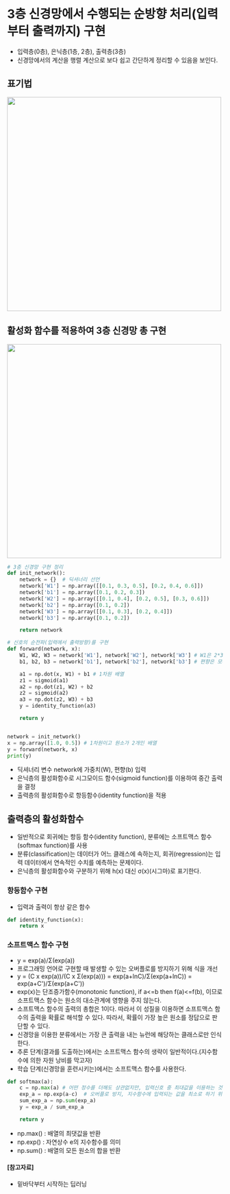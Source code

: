 # 3층 신경망에서 수행되는 순방향 처리(입력부터 출력까지) 구현
- 입력층(0층), 은닉층(1층, 2층), 출력층(3층)
- 신경망에서의 계산을 행렬 계산으로 보다 쉽고 간단하게 정리할 수 있음을 보인다.

## 표기법
<img src = "https://user-images.githubusercontent.com/59792046/114652037-10205200-9d20-11eb-80dc-741f703fe794.jpg" width = "500">


## 활성화 함수를 적용하여 3층 신경망 총 구현
<img src = "https://user-images.githubusercontent.com/59792046/114652474-e74c8c80-9d20-11eb-8c94-233fce9ae6dc.jpg" width = "500">



```python
# 3층 신경망 구현 정리
def init_network():
    network = {}  # 딕셔너리 선언
    network['W1'] = np.array([[0.1, 0.3, 0.5], [0.2, 0.4, 0.6]])
    network['b1'] = np.array([0.1, 0.2, 0.3])
    network['W2'] = np.array([[0.1, 0.4], [0.2, 0.5], [0.3, 0.6]])
    network['b2'] = np.array([0.1, 0.2])
    network['W3'] = np.array([[0.1, 0.3], [0.2, 0.4]])
    network['b3'] = np.array([0.1, 0.2])

    return network

# 신호의 순전파(입력에서 출력방향)를 구현
def forward(network, x):
    W1, W2, W3 = network['W1'], network['W2'], network['W3'] # W1은 2*3, W2는 3*2, W3는 2*2 행렬
    b1, b2, b3 = network['b1'], network['b2'], network['b3'] # 편향은 모두 1차원 배열

    a1 = np.dot(x, W1) + b1 # 1차원 배열
    z1 = sigmoid(a1)
    a2 = np.dot(z1, W2) + b2
    z2 = sigmoid(a2)
    a3 = np.dot(z2, W3) + b3
    y = identity_function(a3)

    return y


network = init_network()
x = np.array([1.0, 0.5]) # 1차원이고 원소가 2개인 배열
y = forward(network, x)
print(y)

```
- 딕셔너리 변수 network에 가중치(W), 편향(b) 입력
- 은닉층의 활성화함수로 시그모이드 함수(sigmoid function)를 이용하여 중간 출력을 결정
- 출력층의 활성화함수로 항등함수(identity function)을 적용


## 출력층의 활성화함수
- 일반적으로 회귀에는 항등 함수(identity function), 분류에는 소프트맥스 함수(softmax function)를 사용
- 분류(classification)는 데이터가 어느 클래스에 속하는지, 회귀(regression)는 입력 데이터에서 연속적인 수치를 예측하는 문제이다.
- 은닉층의 활성화함수와 구분하기 위해 h(x) 대신 σ(x)(시그마)로 표기한다.


### 항등함수 구현
- 입력과 출력이 항상 같은 함수

``` python
def identity_function(x):
    return x
```

### 소프트맥스 함수 구현
- y = exp(a)/Σ(exp(a))
- 프로그래밍 언어로 구현할 때 발생할 수 있는 오버플로를 방지하기 위해 식을 개선
- y = (C x exp(a))/(C x Σ(exp(a))) = exp(a+lnC)/Σ(exp(a+lnC)) = exp(a+C')/Σ(exp(a+C'))
- exp(x)는 단조증가함수(monotonic function), if a<=b then f(a)<=f(b), 이므로 소프트맥스 함수는 원소의 대소관계에 영향을 주지 않는다.
- 소프트맥스 함수의 출력의 총합은 1이다. 따라서 이 성질을 이용하면 소프트맥스 함수의 출력을 확률로 해석할 수 있다. 따라서, 확률이 가장 높은 원소를 정답으로 판단할 수 있다.
- 신경망을 이용한 분류에서는 가장 큰 출력을 내는 뉴런에 해당하는 클래스로만 인식한다. 
- 추론 단계(결과를 도출하는)에서는 소프트맥스 함수의 생략이 일반적이다.(지수함수에 의한 자원 낭비를 막고자)
- 학습 단계(신경망을 훈련시키는)에서는 소프트맥스 함수를 사용한다.


``` python
def softmax(a):
    c = np.max(a) # 어떤 정수를 더해도 상관없지만, 입력신호 중 최대값을 이용하는 것이 일반적
    exp_a = np.exp(a-c)  # 오버플로 방지, 지수함수에 입력되는 값을 최소로 하기 위해 음수형태의 덧셈을 진행
    sum_exp_a = np.sum(exp_a)
    y = exp_a / sum_exp_a

    return y
```

- np.max() : 배열의 최댓값을 반환
- np.exp() : 자연상수 e의 지수함수를 의미
- np.sum() : 배열의 모든 원소의 합을 반환


#### [참고자료]
- 밑바닥부터 시작하는 딥러닝
